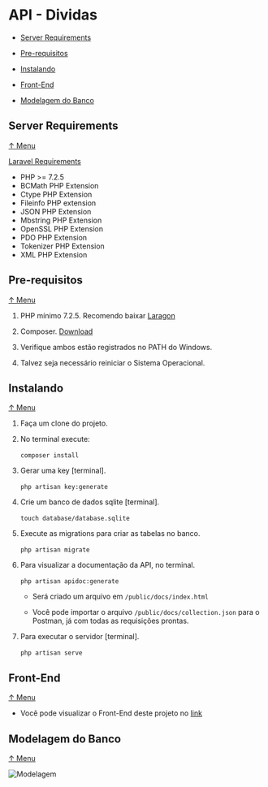# API - Dividas

* [Server Requirements](#server-requirements)

* [Pre-requisitos](#pre-requisitos)

* [Instalando](#instalando)

* [Front-End](#front-end)

* [Modelagem do Banco](#modelagem-do-banco)

## Server Requirements

[↑ Menu](#API---Dividas)

[Laravel Requirements](https://laravel.com/docs/7.x#server-requirements)

* PHP >= 7.2.5
* BCMath PHP Extension
* Ctype PHP Extension
* Fileinfo PHP extension
* JSON PHP Extension
* Mbstring PHP Extension
* OpenSSL PHP Extension
* PDO PHP Extension
* Tokenizer PHP Extension
* XML PHP Extension

## Pre-requisitos

[↑ Menu](#API---Dividas)

1. PHP mínimo 7.2.5. Recomendo baixar [Laragon](https://laragon.org/download/index.html)

2. Composer. [Download](https://getcomposer.org/download/)

3. Verifique ambos estão registrados no PATH do Windows.

4. Talvez seja necessário reiniciar o Sistema Operacional.

## Instalando

[↑ Menu](#API---Dividas)

1. Faça um clone do projeto.

2. No terminal execute:

    `composer install`

3. Gerar uma key [terminal].

    `php artisan key:generate`

4. Crie um banco de dados sqlite [terminal].

    `touch database/database.sqlite`

5. Execute as migrations para criar as tabelas no banco.

    `php artisan migrate`

6. Para visualizar a documentação da API, no terminal.

    `php artisan apidoc:generate`

    * Será criado um arquivo em `/public/docs/index.html`

    * Você pode importar o arquivo `/public/docs/collection.json` para o Postman, já com todas as requisições prontas.

7. Para executar o servidor [terminal].

    `php artisan serve`

## Front-End

[↑ Menu](#API---Dividas)

* Você pode visualizar o Front-End deste projeto no [link](https://github.com/angelorpt/dividas-clientes-vue)

## Modelagem do Banco

[↑ Menu](#API---Dividas)

![Modelagem](\_modelagem\Modelagem.png)
